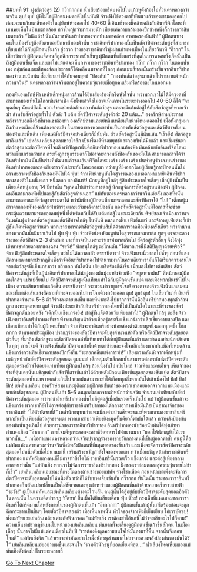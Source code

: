 ##บทที่ 91: ฝูงสัตว์อสูร (2)
กว๊ากกกกก
น้ำเสียงร้องกรีดบาดไปในแก้วหูดังก้องไปทั่วนครหลวงกว่านจวิน
ตุบ! ตุบ!
ผู้ที่ไม่ใช่ผู้ฝึกตนหมดสติไปในทันที จ้าวเฟิงใช้ดวงตาที่พัฒนาแล้วของเขามองออกไปก่อนจะพบกับนกสีทองตัวใหญ่ยักษ์ห่างออกไป 40-60 ลี้ อินทรีทองนี้คล้ายคลึงกับอินทรีจิกโลหะที่เขาเคยเห็นในป่าเมฆาคล้อย ทว่าใหญ่กว่ามากมายนัก เพียงแค่ความกว้างของปีกข้างหนึ่งก็กว้างกว่าสิบเมตรแล้ว
“ไม่ดีแล้ว! นั่นมันราชาอินทรีปากทองจากป่าเมฆาคล้อย ครอบครองผืนฟ้า!” ผู้ฝึกตนบางคนในเมืองรับรู้ถึงตัวตนของปักษาสีทองตัวนั้น
ราชาอินทรีปากทองนั้นเป็นสัตว์ปีศาจระดับสูงที่สามารถเทียบเท่าได้กับผู้ฝึกตนขั้นเก้า
ฮู่วววว
ร่างของราชาอินทรีพุ่งผ่านกำแพงเมืองในเสี้ยววินาที
“อ๊ากก”
ในเสี้ยววินาที ผู้ฝึกตนเจ็ดคนก็ถูกฉีกกระชากเป็นชิ้นๆ ผู้ฝึกตนที่แข็งแกร่งที่สุดในบรรดาคนทั้งเจ็ดนั้นเป็นถึงผู้ฝึกตนขั้นเจ็ด และเขาไม่แม้แต่จะเห็นการมาของราชาอินทรีปากทอง
กว๊าก กว๊าก กว๊าก
ในตอนนั้นเอง กลุ่มก้อนเมฆสีทองส่องประกายก็ได้เคลื่อนมาจากที่ไกลๆ ก้อนเมฆสีทองนั้นสร้างขึ้นจากอินทรีปากทองจำนวนนับพัน ซึ่งเทียบเท่าได้กับจอมยุทธ์
“ป้องกัน!”
“กองทัพสัตว์อสูรมาแล้ว ไปรายงานตำหนักกว่านจวิน!”
นครหลวงกว่านจวินตกอยู่ในความวุ่นวายเมื่อทุกคนเริ่มกรีดร้องตะโกนออกมา

กองพันองครักษ์ฟ้า
เหล่าเด็กหนุ่มสาวล้วนได้ยินเสียงร้องที่กรีดหัวใจนั้น ทว่าพวกเขาไม่ได้มีดวงตาที่สามารถมองเห็นได้ไกลเช่นจ้าวเฟิง ดังนั้นแล้วจึงไม่อาจเห็นภาพในระยะห่างออกไป 40-60 ลี้ได้
“จะพูดสั้นๆ นับแต่บัดนี้ พวกเจ้าจะช่วยต่อต้านกองทัพสัตว์อสูร และจะมีแต้มต่อสู้ให้กับสัตว์อสูรที่พวกเจ้าฆ่า สำหรับสัตว์อสูรทั่วไป ตัวล่ะ 1 แต้ม สัตว์ปีศาจระดับสูงตัวล่ะ 20 แต้ม...” องครักษ์สามประกาศ
หลังจากบอกถึงสิ่งที่พวกเขาต้องทำ องครักษ์สามและเย่หลินเหลียนจึงนำทั้งหมดออกไป
เมื่อทั้งกลุ่มมาถึงกำแพงเมืองก็ล้วนต้องตกตะลึง ในสายตาของพวกเขานั้นเป็นกองทัพสัตว์อสูรและสัตว์ปีศาจทั้งบนท้องฟ้าและพื้นดิน
เพียงแค่สัตว์ปีศาจอย่างเดียวก็มีนับพัน ส่วนสัตว์อสูรนั้นมีนับแสน
“เร็วยิ่ง! สัตว์อสูรมาถึงแล้ว” เย่หลินเหลียนสูดลมหายใจลึก
เป็นเรื่องดีที่จอมยุทธ์และกองทัพได้มึงแล้ว และเริ่มเข่นฆ่าสัตว์อสูรและสัตว์ปีศาจที่โจมตี ทว่าปัญหานั้นคืออินทรีปากทองบนท้องฟ้า มันคล้ายกับอินทรีจิกโลหะ ทว่าแข็งแกร่งกว่ามาก กระทั่งลูกธนูธรรมดาก็ไม่อาจทะลวงพลังป้องกันของมันได้
สามารถกล่าวได้ว่าอินทรีปากเงินนั้นเป็นร่างที่พัฒนาแล้วของอินทรีจิกโลหะ
เคร้ง เคร้ง เคร้ง
ฝนห่าธนูร่วงลงบนร่างของอินทรีปากทองและส่งเสียงราวกับปะทะกับโลหะออกมา ทว่าธนูที่ยิงออกโดยผู้เรียนรู้การฝึกตนนั้นไม่อาจทะลวงพลังป้องกันของมันไปได้
ฟุ่บ!
จ้าวเฟิงนำธนูบันไดสุวรรณของเขาออกมาและยิงอินทรีปากทองสองตัวในหนึ่งดอก
หนึ่งดอก สองอินทรี!
นักธนูที่อยู่ใกล้ๆ รู้สึกประหลาดใจเล็กๆ เมื่อผู้ยิงนั้นเป็นเพียงเด็กหนุ่มอายุ 14 ปีเท่านั้น
“ทุกคนไปเข้าร่วมการต่อสู้ นักธนูจัดการสัตว์อสูรบนท้องฟ้า ผู้ฝึกตนคนอื่นตามกองทัพไปและสู้กับสัตว์อสูรด้านนอก” แม่ทัพของนครหลวงกว่านจวินเอ่ยสั่ง
กองทัพนั้นสามารถเอาชนะสัตว์อสูรธรรมดาได้ ทว่ามีเพียงผู้ฝึกตนที่สามารถเอาชนะสัตว์ปีศาจได้
“ไป!”
เด็กหนุ่มสาวจากกองพันองครักษ์ฟ้าเข้าร่วมและเสริมพลังการป้องกัน
กองทัพสัตว์อสูรนั้นมีโอกาสที่จะช่วยกระตุ้นความสามารถของคนผู้หนึ่งได้พร้อมกับได้รับแต้มต่อสู้ในขณะเดียวกัน ศิษย์ของเจ้าเมืองกว่านจวินพลันพุ่งเข้าหาสัตว์อสูรและสัตว์ปีศาจใกล้ๆ ในทันที
หนานกงฟั่น เฟิงฮันเยว่ และจ้าวหยูเฟ่ยต่างก็เข้าสู่ขั้นเจ็ดหรือสูงกว่าแล้ว พวกเขาสามารถฆ่าสัตว์อสูรนับสิบได้ด้วยการวาดมือเพียงครั้งเดียว ทว่าจำนวนของพวกมันนั้นมีมากเกินไป
ฟุ่บ ฟุ่บ ฟุ่บ
จ้าวเฟิงยังคงยิงธนูบันไดสุวรรณของเขาต่อ ทุกๆ ศรจะทะลวงร่างของสัตว์ปีศาจ 2-3 ตัวเสมอ บางทีอาจเป็นเพราะว่าเขาฆ่ามากเกินไป สัตว์อสูรตัวอื่นๆ จึงได้พุ่งเข้าหาเขาด้วยดวงตาแดงฉาน
“ระวัง!”
นักธนุใกล้ๆ ตะโกนลั่น
“ไอ้พวกเวรนี่มีสติปัญญาด้วยหรือ?” จ้าวเฟิงรู้สึกประหลาดใจเล็กๆ ทว่าไม่ได้หวาดกลัว
ดรรชนีดารา!
จ้าวเฟิงแทงนิ้วออกไปซ้ำๆ ก่อนที่แสงสีครามงดงามจะปรากฏขึ้นซึ่งกำจัดอินทรีปากทองไปจำนวนมากในคราเดียวทว่ามันก็ได้เรียกความสนใจจากสัตว์อสูรที่แข็งแกร่งกว่า
กว๊ากกก
ทันใดนั้น เสียงกรีดร้องก็ดังขึ้น เมื่อมองไปทางต้นเสียง สัตว์ปีศาจระดับสูงที่เป็นผู้นำอินทรีปากทองได้นำฝูงของมันมุ่งมายังจ้าวเฟิง
“หยุดพวกมัน!” สีหน้าของผู้ฝึกตนใกล้ๆ แปรเปลี่ยนไป
สัตว์ปีศาจระดับสูงนั้นเทียบเท่าได้กับผู้ฝึกตนขั้นแปด และเมื่อพวกมันเข้าไปในเมือง ความเสียหายย่อมเกิดขึ้น
ดรรชนีดารา! กระบวนท่าวายุกรรโชก!
ดวงตาของจ้าวเฟิงนั้นแหลมคมขณะที่เขาส่งเส้นแสงสีครามที่กระจายออกไปการโจมตีวงกว้างออก
ตุบ! ตุบ! ตุบ!
ในเสี้ยววินาที อินทรีปากทองจำนวน 5-6 ตัวก็ร่วงลงตายบนพื้น และที่น่าตะลึงไปมากกว่านั้นคืออินทรีปากทองทุกตัวล้วนถูกแทงทะลุคอหอย
ตูม!
จ้าวเฟิงปะทะเข้ากับอินทรีปากทองโดยที่ไม่เป็นอันใดในขณะที่ร่างของสัตว์ปีศาจถูกดันถอยหลัง
“เด็กนั่นแข็งแกร่งยิ่ง! เข้าสู่ขั้นเจ็ดด้วยวัยเพียงเท่านี้!” ผู้ฝึกตนใกล้ๆ ตะลึง
จ้าวเฟิงพบว่าอินทรีปากทองที่เขาเพิ่งจะเผชิญหน้าด้วยเมื่อครู่กระทั่งแข็งแกร่งกว่าเสือเขี้ยวดาบสองปีก และเกือบเทียบเท่าได้กับผู้ฝึกตนขั้นเก้า
จ้าวเฟิงจะฆ่าอินทรีอย่างน้อยสองตัวด้วยธนุหนึ่งดอกทุกครั้ง
โฮกกกกก
ด้านนอกประตูเมือง ปรากฏร่างของสัตว์ปีศาจระดับสูงจำนวนห้าตัว หรือสัตว์ปีศาจระดับสุดยอดตัวอื่นๆ ที่มาถึง สัตว์อสูรและสัตว์ปีศาจเหล่านี้เทียบเท่าได้กับผู้ฝึกตนขั้นเก้า และฆ่าคนอย่างน้อยสิบคนในทุกๆ การโจมตี
จ้าวเฟิงเห็นสัตว์ปีศาจเหล่านั้นด้วยตาซ้ายและจงใจหลีกเลี่ยงพวกมันเมื่อทั้งหมดล้วนแข็งแกร่งกว่าเสือเขี้ยวดาบสองปีกทั้งสิ้น
“ระลอกคลื่นแห่งการฆ่า!”
เสียงตวาดลั่นดังจากเด็กหนุ่มที่เผชิญหน้ากับสัตว์ปีศาจระดับสุดยอด
ตูมมมม!
เด็กหนุ่มตัวเล็กคนนั้นสามารถต่อกรกับสัตว์ปีศาจระดับสุดยอดร่างยักษ์ได้อย่างเท่าเทียม ผู้ฝึกตนใกล้ๆ ล้วนนิ่งงันไป
เป่ยโม่ย!
จ้าวเฟิงและคนอื่นๆ เห็นเจ้าของร่างที่คุ้นเคยนั้นเผชิญหน้ากับสัตว์ปีศาจขั้นเก้าได้ด้วยพลังฝึกตนเพียงขั้นสุดยอดของขั้นแปด
สัตว์ปีศาจระดับสุดยอดนั้นน่าหวาดกลัวเกินไป พวกมันสามารถฆ่าได้เกือบทุกสิ่งหากมันได้เข้าเมืองไป
ปึก! ปึก! ปึก!
เย่หลินเหลียน องครักษ์สาม และผู้ติดตามผู้ฝึกตนขั้นเก้าของพวกเขาลอยออกจากกำแพงเมืองและพบกับศัตรูของตน ผู้ฝึกตนขั้นเก้า 5-6 คนถูกส่งออกจากตำหนักกว่านจวิน จำนวนเท่าเทียมกับสัตว์ปีศาจระดับสุดยอด ทว่าราชาอินทรีปากทองนั้นไม่มีคู่ต่อสู้เมื่อมันรวดเร็วเกินไป
แม้ว่าผู้ฝึกตนขั้นเก้าจะแข็งแกร่ง พวกเขาก็ยังไม่อาจต่อสู้กับราชาอินทรีปากทองได้กลางอากาศเมื่อมันถือเป็นอาณาจักรของราชาอินทรี
“ไอ้ตัวบัดซบนี่!”
เหล่านักธนุบนกำแพงเมืองต่างปวดศีรษะขณะที่พวกเขามองราชาอินทรี หากมันเป็นเพียงสัตว์อสูรธรรมดา พวกเขาลำบากเพียงยิงธนุครั้งเดียวก็ฆ่ามันได้แล้ว ทว่าพลังป้องกันของมันนั้นสูงเกินไป ด้วยการนำของราชาอินทรีปากทอง อินทรีปากทองนับร้อยนับพันได้พุ่งเข้าหากำแพงเมือง
“อ๊ากกกก”
การโจมตีทุกระลอกจะคร่าชีวิตทหารไปจำนวนมาก
“บอกให้นักธนูยิงไอ้เวรพวกนั้น...”
เหนือกำแพงนครหลวงกว่านจวินปรากฎร่างของชายวัยกลางคนที่เป็นผู้ออกคำสั่ง
คนผู้นี้คือแม่ทัพแห่งนครหลวงกว่านจวินซึ่งมีพลังฝึกตนที่ขั้นสุดยอดของขั้นเก้า และเพิ่งจะจัดการสัตว์ปีศาจระดับสุดยอดไปหนึ่งตัวเมื่อไม่นานมานี้ เสริมสร้างขวัญกำลังใจของพวกเขา ทว่าเมื่อเผชิญหน้ากับราชาอินทรีปากทอง แม่ทัพวัยกลางคนก็ไม่อาจทำสิ่งใดได้ ราชาอินทรีนั้นรวดเร็ว แข็งแกร่ง และต่อสู้เพียงกลางอากาศเท่านั้น
“แม่ทัพเฮิง หากเราไม่จัดการราชาอินทรีปากทอง ฝั่งของเราย่อมตกลงสู่ความวุ่นวายไม่ช้าก็เร็ว” เย่หลินเหลียนเอ่ยขณะที่กระโดดลงด้านข้างของแม่ทัพ ร่างโชกเลือด
ก่อนหน้าเขาเพิ่งจะจัดการสัตว์ปีศาจระดับสุดยอดไปได้หนึ่งตัว ทว่าก็ได้รับบาดเจ็บเช่นกัน
กว๊ากกก
ทันใดนั้น ร่างของราชาอินทรีปากทองก็พลันแปรเปลี่ยนเป็นไม่ชัดเจนและพุ่งเข้าหาร่างของผู้ฝึกตนขั้นเก้าด้วยความเร็วราวสายฟ้า
“ระวัง!”
ผู้เป็นแม่ทัพและเย่หลินเหลียนต่างตะโกนลั่น คนผู้นั้นได้สู้อยู่กับสัตว์ปีศาจระดับสุดยอดอีกตัวในตอนนั้น ในความคิดปรากฏ ‘บัดซบ’ ขึ้นเมื่อได้ยินเสียงเตือน
ฟุ่บ ฉัวะ!
กรงเล็บที่แหลมคมของราชาอินทรีได้กรีดผ่านโล่พลังภายในของผู้ฝึกตนขั้นเก้า
“อ๊ากกกก!”
ผู้ฝึกตนขั้นเก้าผู้นั้นกรีดร้องก่อนจะถูกฉีกกระชากเป็นชิ้นๆ โดยสัตว์ปีศาจสองตัว
เมื่อเห็นภาพนั้น หัวใจของจ้าวเฟิงก็เย็นเยียบ
ไอ้เวรบัดซบ!
ทั้งแม่ทัพและเย่หลินเหลียนต่างกัดฟันกรอด
“แม่ทัพเฮิง เราต้องฆ่าไอ้นกนี่ไม่ว่าจะเสียอะไรไปก็ตาม!”
ความเย็นชาปรากฏขึ้นบนใบหน้าของเย่หลินเหลียน มันยากที่จะเลี้ยงดูผู้ฝึกตนขั้นเก้าขึ้นสักคน ในเมืองเล็กๆ นั้นอาจไม่มีแม้แต่คนเดียวในสิบปี
“เราต้องดึงดูดความสนใจให้มันลงมาที่พื้น จากนั้นจึงลอบโจมตี” แม่ทัพเฮิงคิด
“แล้วเราจะฆ่ามันอย่างไรเมื่อนักธนูส่วนมากไม่อาจทะลวงพลังป้องกันของมันได้?ใ” เย่หลินเหลียนเอ่ยอย่างขมขื่นและจนใจ
“รวมตัวนักธนูที่ยอดเยี่ยมที่สุด...” น้ำเสียงโหดเหี้ยมของแม่ทัพเฮิงดังก้องไปในระยะหลายลี้


[Go To Next Chapter]( ./92.md)